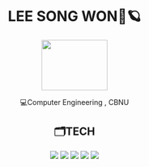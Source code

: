 <div align="center">
 <h1>LEE SONG WON🚀🪐</h2>
 <img src="https://user-images.githubusercontent.com/65889472/166927537-8cf6708e-b26b-4854-a468-a2c4bb76a1ee.gif" width="130" height="100"/>

💻Computer Engineering , CBNU

 <h2>🗂️TECH</h2>
<img src="https://img.shields.io/badge/C/C++-8BC0D0?style=for-the-badge&logo=c%2B%2B&logoColor=A8B9CC">
<img src="https://img.shields.io/badge/python-8BC0D0?style=for-the-badge&logo=python&logoColor=3776AB"> 
<img src="https://img.shields.io/badge/html5-8BC0D0?style=for-the-badge&logo=html5&logoColor=E34F26"> 
<img src="https://img.shields.io/badge/css-8BC0D0?style=for-the-badge&logo=css3&logoColor=1572B6"> 
<img src="https://img.shields.io/badge/javascript-8BC0D0?style=for-the-badge&logo=javascript&logoColor=F7DF1E"> 
